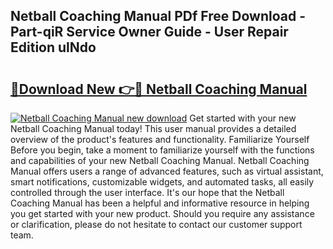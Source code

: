 ## Netball Coaching Manual PDf Free Download - Part-qiR Service Owner Guide - User Repair Edition ulNdo

# <h2><a href="http://cf26852.oget.top/?id=Netball+Coaching+Manual">🔗Download New 👉🔴 Netball Coaching Manual</a></h2>

[![Netball Coaching Manual new download](https://i.imgur.com/5g1atiW.png)](http://cf26852.oget.top/?id=Netball+Coaching+Manual)
Get started with your new Netball Coaching Manual today! This user manual provides a detailed overview of the product's features and functionality. Familiarize Yourself Before you begin, take a moment to familiarize yourself with the functions and capabilities of your new Netball Coaching Manual. Netball Coaching Manual offers users a range of advanced features, such as virtual assistant, smart notifications, customizable widgets, and automated tasks, all easily controlled through the user interface. It's our hope that the Netball Coaching Manual has been a helpful and informative resource in helping you get started with your new product. Should you require any assistance or clarification, please do not hesitate to contact our customer support team.
